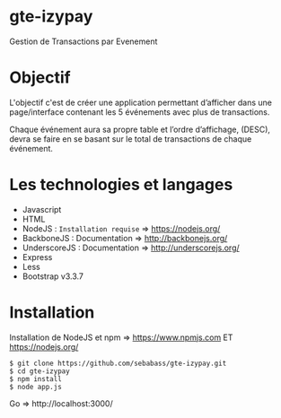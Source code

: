 # gte-izypay
Gestion de Transactions par Evenement

# Objectif
L'objectif c'est de créer une application permettant d’afficher dans une page/interface contenant les 5 événements avec plus de transactions.

Chaque événement aura sa propre table et l’ordre d’affichage, (DESC), devra se faire en se basant sur le total de transactions de chaque événement.

# Les technologies et langages
* Javascript
* HTML
* NodeJS : `Installation requise` =>  https://nodejs.org/ 
* BackboneJS : Documentation => http://backbonejs.org/
* UnderscoreJS : Documentation => http://underscorejs.org/
* Express
* Less
* Bootstrap v3.3.7

# Installation

Installation de NodeJS et npm => https://www.npmjs.com ET https://nodejs.org/

```
$ git clone https://github.com/sebabass/gte-izypay.git
$ cd gte-izypay
$ npm install
$ node app.js
```
Go => http://localhost:3000/